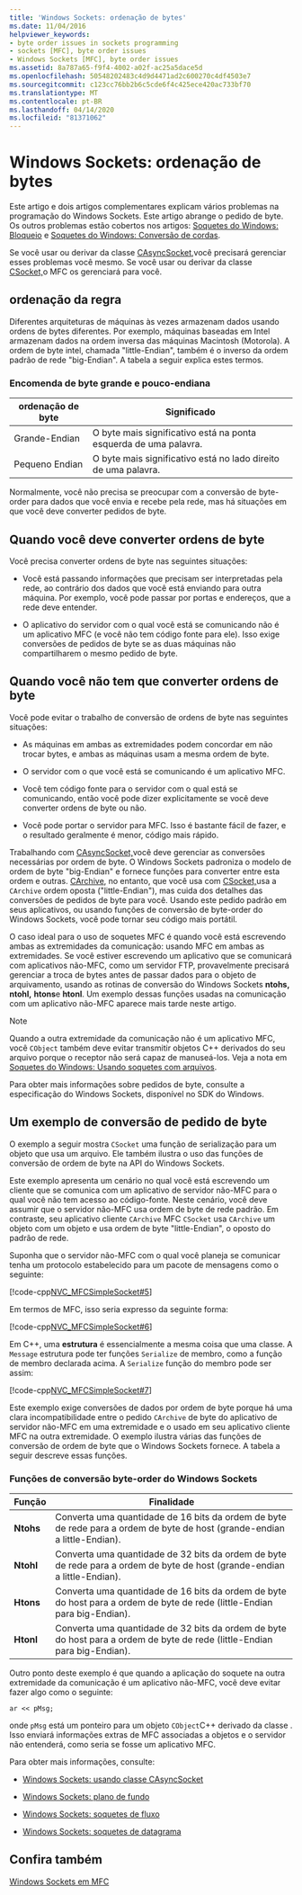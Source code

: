 ```yaml
---
title: 'Windows Sockets: ordenação de bytes'
ms.date: 11/04/2016
helpviewer_keywords:
- byte order issues in sockets programming
- sockets [MFC], byte order issues
- Windows Sockets [MFC], byte order issues
ms.assetid: 8a787a65-f9f4-4002-a02f-ac25a5dace5d
ms.openlocfilehash: 50548202483c4d9d4471ad2c600270c4df4503e7
ms.sourcegitcommit: c123cc76bb2b6c5cde6f4c425ece420ac733bf70
ms.translationtype: MT
ms.contentlocale: pt-BR
ms.lasthandoff: 04/14/2020
ms.locfileid: "81371062"
---
```

# <a name="windows-sockets-byte-ordering"></a>Windows Sockets: ordenação de bytes

Este artigo e dois artigos complementares explicam vários problemas na programação do Windows Sockets. Este artigo abrange o pedido de byte. Os outros problemas estão cobertos nos artigos: [Soquetes do Windows: Bloqueio](../mfc/windows-sockets-blocking.md) e [Soquetes do Windows: Conversão de cordas](../mfc/windows-sockets-converting-strings.md).

Se você usar ou derivar da classe [CAsyncSocket,](../mfc/reference/casyncsocket-class.md)você precisará gerenciar esses problemas você mesmo. Se você usar ou derivar da classe [CSocket,](../mfc/reference/csocket-class.md)o MFC os gerenciará para você.

## <a name="byte-ordering"></a>ordenação da regra

Diferentes arquiteturas de máquinas às vezes armazenam dados usando ordens de bytes diferentes. Por exemplo, máquinas baseadas em Intel armazenam dados na ordem inversa das máquinas Macintosh (Motorola). A ordem de byte intel, chamada "little-Endian", também é o inverso da ordem padrão de rede "big-Endian". A tabela a seguir explica estes termos.

### <a name="big--and-little-endian-byte-ordering"></a>Encomenda de byte grande e pouco-endiana

|ordenação de byte|Significado|
|-------------------|-------------|
|Grande-Endian|O byte mais significativo está na ponta esquerda de uma palavra.|
|Pequeno Endian|O byte mais significativo está no lado direito de uma palavra.|

Normalmente, você não precisa se preocupar com a conversão de byte-order para dados que você envia e recebe pela rede, mas há situações em que você deve converter pedidos de byte.

## <a name="when-you-must-convert-byte-orders"></a>Quando você deve converter ordens de byte

Você precisa converter ordens de byte nas seguintes situações:

- Você está passando informações que precisam ser interpretadas pela rede, ao contrário dos dados que você está enviando para outra máquina. Por exemplo, você pode passar por portas e endereços, que a rede deve entender.

- O aplicativo do servidor com o qual você está se comunicando não é um aplicativo MFC (e você não tem código fonte para ele). Isso exige conversões de pedidos de byte se as duas máquinas não compartilharem o mesmo pedido de byte.

## <a name="when-you-do-not-have-to-convert-byte-orders"></a>Quando você não tem que converter ordens de byte

Você pode evitar o trabalho de conversão de ordens de byte nas seguintes situações:

- As máquinas em ambas as extremidades podem concordar em não trocar bytes, e ambas as máquinas usam a mesma ordem de byte.

- O servidor com o que você está se comunicando é um aplicativo MFC.

- Você tem código fonte para o servidor com o qual está se comunicando, então você pode dizer explicitamente se você deve converter ordens de byte ou não.

- Você pode portar o servidor para MFC. Isso é bastante fácil de fazer, e o resultado geralmente é menor, código mais rápido.

Trabalhando com [CAsyncSocket,](../mfc/reference/casyncsocket-class.md)você deve gerenciar as conversões necessárias por ordem de byte. O Windows Sockets padroniza o modelo de ordem de byte "big-Endian" e fornece funções para converter entre esta ordem e outras. [CArchive](../mfc/reference/carchive-class.md), no entanto, que você usa com [CSocket,](../mfc/reference/csocket-class.md)usa a `CArchive` ordem oposta ("little-Endian"), mas cuida dos detalhes das conversões de pedidos de byte para você. Usando este pedido padrão em seus aplicativos, ou usando funções de conversão de byte-order do Windows Sockets, você pode tornar seu código mais portátil.

O caso ideal para o uso de soquetes MFC é quando você está escrevendo ambas as extremidades da comunicação: usando MFC em ambas as extremidades. Se você estiver escrevendo um aplicativo que se comunicará com aplicativos não-MFC, como um servidor FTP, provavelmente precisará gerenciar a troca de bytes antes de passar dados para o objeto de arquivamento, usando as rotinas de conversão do Windows Sockets **ntohs,** **ntohl,** **htons**e **htonl**. Um exemplo dessas funções usadas na comunicação com um aplicativo não-MFC aparece mais tarde neste artigo.

> [!NOTE]
> Quando a outra extremidade da comunicação não é um aplicativo MFC, você `CObject` também deve evitar transmitir objetos C++ derivados do seu arquivo porque o receptor não será capaz de manuseá-los. Veja a nota em [Soquetes do Windows: Usando soquetes com arquivos](../mfc/windows-sockets-using-sockets-with-archives.md).

Para obter mais informações sobre pedidos de byte, consulte a especificação do Windows Sockets, disponível no SDK do Windows.

## <a name="a-byte-order-conversion-example"></a>Um exemplo de conversão de pedido de byte

O exemplo a seguir mostra `CSocket` uma função de serialização para um objeto que usa um arquivo. Ele também ilustra o uso das funções de conversão de ordem de byte na API do Windows Sockets.

Este exemplo apresenta um cenário no qual você está escrevendo um cliente que se comunica com um aplicativo de servidor não-MFC para o qual você não tem acesso ao código-fonte. Neste cenário, você deve assumir que o servidor não-MFC usa ordem de byte de rede padrão. Em contraste, seu aplicativo cliente `CArchive` MFC `CSocket` usa `CArchive` um objeto com um objeto e usa ordem de byte "little-Endian", o oposto do padrão de rede.

Suponha que o servidor não-MFC com o qual você planeja se comunicar tenha um protocolo estabelecido para um pacote de mensagens como o seguinte:

[!code-cpp[NVC_MFCSimpleSocket#5](../mfc/codesnippet/cpp/windows-sockets-byte-ordering_1.cpp)]

Em termos de MFC, isso seria expresso da seguinte forma:

[!code-cpp[NVC_MFCSimpleSocket#6](../mfc/codesnippet/cpp/windows-sockets-byte-ordering_2.cpp)]

Em C++, uma **estrutura** é essencialmente a mesma coisa que uma classe. A `Message` estrutura pode ter funções `Serialize` de membro, como a função de membro declarada acima. A `Serialize` função do membro pode ser assim:

[!code-cpp[NVC_MFCSimpleSocket#7](../mfc/codesnippet/cpp/windows-sockets-byte-ordering_3.cpp)]

Este exemplo exige conversões de dados por ordem de byte porque há uma clara incompatibilidade entre o pedido `CArchive` de byte do aplicativo de servidor não-MFC em uma extremidade e o usado em seu aplicativo cliente MFC na outra extremidade. O exemplo ilustra várias das funções de conversão de ordem de byte que o Windows Sockets fornece. A tabela a seguir descreve essas funções.

### <a name="windows-sockets-byte-order-conversion-functions"></a>Funções de conversão byte-order do Windows Sockets

|Função|Finalidade|
|--------------|-------------|
|**Ntohs**|Converta uma quantidade de 16 bits da ordem de byte de rede para a ordem de byte de host (grande-endian a little-Endian).|
|**Ntohl**|Converta uma quantidade de 32 bits da ordem de byte de rede para a ordem de byte de host (grande-endian a little-Endian).|
|**Htons**|Converta uma quantidade de 16 bits da ordem de byte do host para a ordem de byte de rede (little-Endian para big-Endian).|
|**Htonl**|Converta uma quantidade de 32 bits da ordem de byte do host para a ordem de byte de rede (little-Endian para big-Endian).|

Outro ponto deste exemplo é que quando a aplicação do soquete na outra extremidade da comunicação é um aplicativo não-MFC, você deve evitar fazer algo como o seguinte:

`ar << pMsg;`

onde `pMsg` está um ponteiro para um objeto `CObject`C++ derivado da classe . Isso enviará informações extras de MFC associadas a objetos e o servidor não entenderá, como seria se fosse um aplicativo MFC.

Para obter mais informações, consulte:

- [Windows Sockets: usando classe CAsyncSocket](../mfc/windows-sockets-using-class-casyncsocket.md)

- [Windows Sockets: plano de fundo](../mfc/windows-sockets-background.md)

- [Windows Sockets: soquetes de fluxo](../mfc/windows-sockets-stream-sockets.md)

- [Windows Sockets: soquetes de datagrama](../mfc/windows-sockets-datagram-sockets.md)

## <a name="see-also"></a>Confira também

[Windows Sockets em MFC](../mfc/windows-sockets-in-mfc.md)
